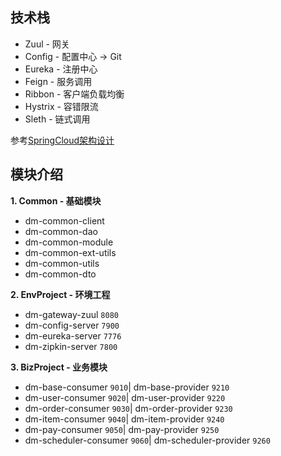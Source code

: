 ## 技术栈
* Zuul - 网关
* Config - 配置中心 -> Git
* Eureka - 注册中心
* Feign - 服务调用
* Ribbon - 客户端负载均衡
* Hystrix - 容错限流
* Sleth - 链式调用

参考[SpringCloud架构设计](./resources/SpringCloud架构设计.md)

## 模块介绍

**1. Common - 基础模块**
* dm-common-client
* dm-common-dao
* dm-common-module
* dm-common-ext-utils
* dm-common-utils
* dm-common-dto

**2. EnvProject - 环境工程**
* dm-gateway-zuul   `8080`
* dm-config-server  `7900`
* dm-eureka-server  `7776`
* dm-zipkin-server  `7800`

**3. BizProject - 业务模块**
* dm-base-consumer `9010`| dm-base-provider `9210`
* dm-user-consumer `9020`| dm-user-provider `9220`
* dm-order-consumer `9030`| dm-order-provider `9230`
* dm-item-consumer `9040`| dm-item-provider `9240`
* dm-pay-consumer `9050`| dm-pay-provider `9250`
* dm-scheduler-consumer `9060`| dm-scheduler-provider `9260`
